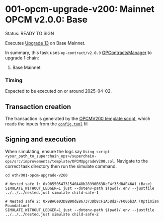 # 001-opcm-upgrade-v200: Mainnet OPCM v2.0.0: Base

Status: READY TO SIGN

Executes [Upgrade 13](https://gov.optimism.io/t/upgrade-proposal-13-opcm-and-incident-response-improvements/9739) on Base Mainnet.

In summary, this task uses `op-contract/v2.0.0` [OPContractsManager](https://github.com/ethereum-optimism/optimism/blob/op-contracts/v2.0.0-rc.1/packages/contracts-bedrock/src/L1/OPContractsManager.sol) to upgrade 1 chain:

1. Base Mainnet

### Timing

Expected to be executed on or around 2025-04-02.

## Transaction creation

The transaction is generated by the [OPCMV200 template script](../../../template/OPCMUpgradeV200.sol),
which reads the inputs from the [`config.toml`](./config.toml) fil

## Signing and execution

When simulating, ensure the logs say `Using script <your_path_to_superchain_ops>/superchain-ops/src/improvements/template/OPCMUpgradeV200.sol`.
Navigate to the correct task directory then run the simulate command.

```
cd eth/001-opcm-upgrade-v200

# Nested safe 1: 0x9855054731540A48b28990B63DcF4f33d8AE46A1 (Base)
SIMULATE_WITHOUT_LEDGER=1 just --dotenv-path $(pwd)/.env --justfile ../../../nested.just simulate child-safe-1

# Nested safe 2: 0x9BA6e03D8B90dE867373Db8cF1A58d2F7F006b3A (Optimism Foundation)
SIMULATE_WITHOUT_LEDGER=1 just --dotenv-path $(pwd)/.env --justfile ../../../nested.just simulate child-safe-2
```
